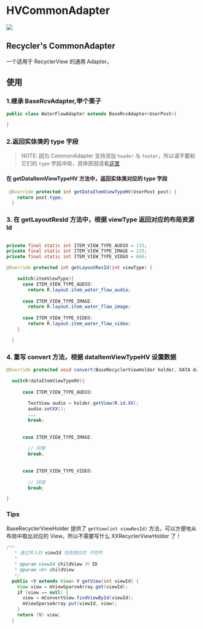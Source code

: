# HVCommonAdapter


[![](https://jitpack.io/v/HelloVass/HVCommonAdapter.svg)](https://jitpack.io/#HelloVass/HVCommonAdapter)

## Recycler's CommonAdapter

一个适用于 RecyclerView 的通用 Adapter。


## 使用

### 1.继承 BaseRcvAdapter,举个栗子

```java
public class WaterFlowAdapter extends BaseRcvAdapter<UserPost>{

}
```

### 2.返回实体类的 type 字段

> NOTE: 因为 CommonAdapter 支持添加 `header` 与 `footer`，所以请不要和它们的 `type` 字段冲突，具体原因请看[这里](https://github.com/HelloVass/HVCommonAdapter/blob/master/hv_recyclerview_common_adapter%2Fsrc%2Fmain%2Fjava%2Fgeeklub%2Forg%2Fhellovass%2Fcommon_adapter%2FBaseRcvAdapter.java)


#### 在 getDataItemViewTypeHV 方法中，返回实体类对应的 type 字段

```java
 @Override protected int getDataItemViewTypeHV(UserPost post) {
    return post.type;
  }
```

### 3. 在 getLayoutResId 方法中，根据 viewType 返回对应的布局资源 Id

```java

private final static int ITEM_VIEW_TYPE_AUDIO = 133;
private final static int ITEM_VIEW_TYPE_IMAGE = 233;
private final static int ITEM_VIEW_TYPE_VIDEO = 666;

@Override protected int getLayoutResId(int viewType) {

    switch(itemViewType){
      case ITEM_VIEW_TYPE_AUDIO:
        return R.layout.item_water_flow_audio;
      
      case ITEM_VIEW_TYPE_IMAGE:
        return R.layout.item_water_flow_image;
        
      case ITEM_VIEW_TYPE_VIDEO:
        return R.layout.item_water_flow_video;
    }

  }
```

### 4. 重写 convert 方法，根据 dataItemViewTypeHV 设置数据

```java
@Override protected void convert(BaseRecyclerViewHolder holder, DATA data, int dataItemViewTypeHV) {

  switch(dataItemViewTypeHV){
  
      case ITEM_VIEW_TYPE_AUDIO:
      
        TextView audio = holder.getView(R.id.XX);
        audio.setXX();
        ...
        break;
        
      
      case ITEM_VIEW_TYPE_IMAGE:
      
        // 同理
        break;
       
        
      case ITEM_VIEW_TYPE_VIDEO:
      
        // 同理
        break;

}
```

### Tips

BaseRecyclerViewHolder 提供了 `getView(int viewResId)` 方法，可以方便地从布局中取出对应的 View，所以不需要写什么 XXRecyclerViewHolder 了！

```java
/**
   * 通过传入的 viewId 找到相应的 子控件
   *
   * @param viewId childView 的 ID
   * @param <V> childView
   */
  public <V extends View> V getView(int viewId) {
    View view = mViewSparseArray.get(viewId);
    if (view == null) {
      view = mConvertView.findViewById(viewId);
      mViewSparseArray.put(viewId, view);
    }
    return (V) view;
  }
```



